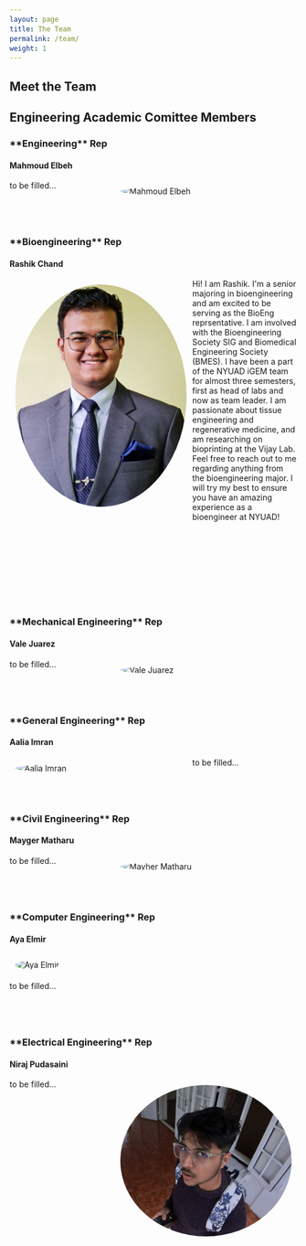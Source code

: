 ```yaml
---
layout: page
title: The Team
permalink: /team/
weight: 1
---
```


<style>
    .team-member img {
        border-radius: 50%; /* Makes the image circular */
        width: 300px; /* Set a consistent width for all images */
        margin: 10px;
    }
    .team-member {
        margin-bottom: 80px; /* Increased spacing between members */
    }
    .team-member p {
        margin-top: 10px;
    }
    body {
        background-image: url('../assets/background-image.jpg');
        background-size: cover;
        background-repeat: no-repeat;
    }
</style>

## Meet the Team

<div class="team-member">
    <h2>Engineering Academic Comittee Members</h2>
    <h3>**Engineering** Rep</h3>
    <h4>Mahmoud Elbeh</h4>
    <img align="right" src="../assets/me.PNG" alt="Mahmoud Elbeh"/>
    <p>to be filled...</p>
</div>

<div class="team-member">
    <h3>**Bioengineering** Rep</h3>
    <h4>Rashik Chand</h4>
    <img align="left" src="../assets/Rashik.jpg" alt="Rashik Chand"/>
    <p>Hi! I am Rashik. I'm a senior majoring in bioengineering and am excited to be serving as the BioEng reprsentative. I am involved with the Bioengineering Society SIG and Biomedical Engineering Society (BMES). I have been a part of the NYUAD iGEM team for almost three semesters, first as head of labs and now as team leader. I am passionate about tissue engineering and regenerative medicine, and am researching on bioprinting at the Vijay Lab. Feel free to reach out to me regarding anything from the bioengineering major. I will try my best to ensure you have an amazing experience as a bioengineer at NYUAD! <br> <br> <br> <br><br><br> </p>
</div>

<div class="team-member">
    <h3> **Mechanical Engineering** Rep</h3>
    <h4>Vale Juarez</h4>
    <img align="right" src="../assets/Vale.jpeg" alt="Vale Juarez"/>
    <p>to be filled...</p>
</div>

<div class="team-member">
    <h3>**General Engineering** Rep</h3>
    <h4>Aalia Imran</h4>
    <img align="left" src="../assets/Aalia.png" alt="Aalia Imran"/>
    <p>to be filled...</p>
</div>

<div class="team-member">
    <h3>**Civil Engineering** Rep</h3>
    <h4>Mayger Matharu</h4>
    <img align="right" src="../assets/Mayher.png" alt="Mayher Matharu"/>
    <p>to be filled...</p>
</div>

<div class="team-member">
    <h3>**Computer Engineering** Rep</h3>
    <h4>Aya Elmir</h4>
    <img align="ledt" src="../assets/Aya.png" alt="Aya Elmir"/>
    <p>to be filled...</p>
</div>

<div class="team-member">
    <h3>**Electrical Engineering** Rep</h3>
    <h4>Niraj Pudasaini</h4>
    <img align="right" src="../assets/Niraj.jpg" alt="Niraj Pudasaini"/>
    <p>to be filled...</p>
</div>